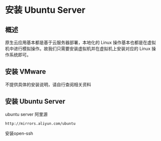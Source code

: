 # 安装 Ubuntu Server
## 概述
原生云应用基本都是基于云服务器部署，本地化的 Linux 操作基本也都是在虚拟机中进行模拟操作。故我们只需要安装虚拟机并在虚拟机上安装对应的 Linux 操作系统即可。

## 安装 VMware
不提供具体的安装说明，请自行查阅相关资料

## 安装 Ubuntu Server

ubuntu server 阿里源
```
http://mirrors.aliyun.com/ubuntu
```
安装open-ssh

